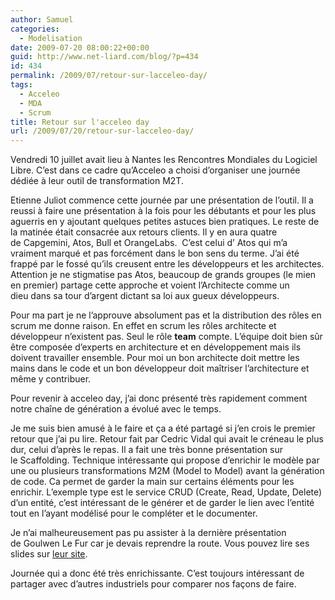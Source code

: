 ```yaml
---
author: Samuel
categories:
  - Modelisation
date: 2009-07-20 08:00:22+00:00
guid: http://www.net-liard.com/blog/?p=434
id: 434
permalink: /2009/07/retour-sur-lacceleo-day/
tags:
  - Acceleo
  - MDA
  - Scrum
title: Retour sur l'acceleo day
url: /2009/07/20/retour-sur-lacceleo-day/
---
```


Vendredi 10 juillet avait lieu à Nantes les Rencontres Mondiales du Logiciel Libre. C&#8217;est dans ce cadre qu&#8217;Acceleo a choisi d&#8217;organiser une journée dédiée à leur outil de transformation M2T.

Etienne Juliot commence cette journée par une présentation de l&#8217;outil. Il a reussi à faire une présentation à la fois pour les débutants et pour les plus aguerris en y ajoutant quelques petites astuces bien pratiques. Le reste de la matinée était consacrée aux retours clients. Il y en aura quatre de Capgemini, Atos, Bull et OrangeLabs.  C&#8217;est celui d&#8217; Atos qui m&#8217;a vraiment marqué et pas forcément dans le bon sens du terme. J&#8217;ai été frappé par le fossé qu&#8217;ils creusent entre les développeurs et les architectes. Attention je ne stigmatise pas Atos, beaucoup de grands groupes (le mien en premier) partage cette approche et voient l&#8217;Architecte comme un dieu dans sa tour d&#8217;argent dictant sa loi aux gueux développeurs.

Pour ma part je ne l&#8217;approuve absolument pas et la distribution des rôles en scrum me donne raison. En effet en scrum les rôles architecte et développeur n&#8217;existent pas. Seul le rôle **team** compte. L&#8217;équipe doit bien sûr être composée d&#8217;experts en architecture et en développement mais ils doivent travailler ensemble. Pour moi un bon architecte doit mettre les mains dans le code et un bon développeur doit maîtriser l&#8217;architecture et même y contribuer.

Pour revenir à acceleo day, j&#8217;ai donc présenté très rapidement comment notre chaîne de génération a évolué avec le temps.

<div id="__ss_1704821" style="width: 425px; text-align: center;">
</div>

Je me suis bien amusé à le faire et ça a été partagé si j&#8217;en crois le premier retour que j&#8217;ai pu lire. Retour fait par Cedric Vidal qui avait le créneau le plus dur, celui d&#8217;après le repas. Il a fait une très bonne présentation sur le Scaffolding. Technique intéressante qui propose d&#8217;enrichir le modèle par une ou plusieurs transformations M2M (Model to Model) avant la génération de code. Ca permet de garder la main sur certains éléments pour les enrichir. L&#8217;exemple type est le service CRUD (Create, Read, Update, Delete) d&#8217;un entité, c&#8217;est intéressant de le générer et de garder le lien avec l&#8217;entité tout en l&#8217;ayant modélisé pour le compléter et le documenter.

Je n&#8217;ai malheureusement pas pu assister à la dernière présentation de Goulwen Le Fur car je devais reprendre la route. Vous pouvez lire ses slides sur [leur site](http://www.acceleo.org/wiki/index.php/EclipseAcceleoDay:Program).

Journée qui a donc été très enrichissante. C&#8217;est toujours intéressant de partager avec d&#8217;autres industriels pour comparer nos façons de faire.